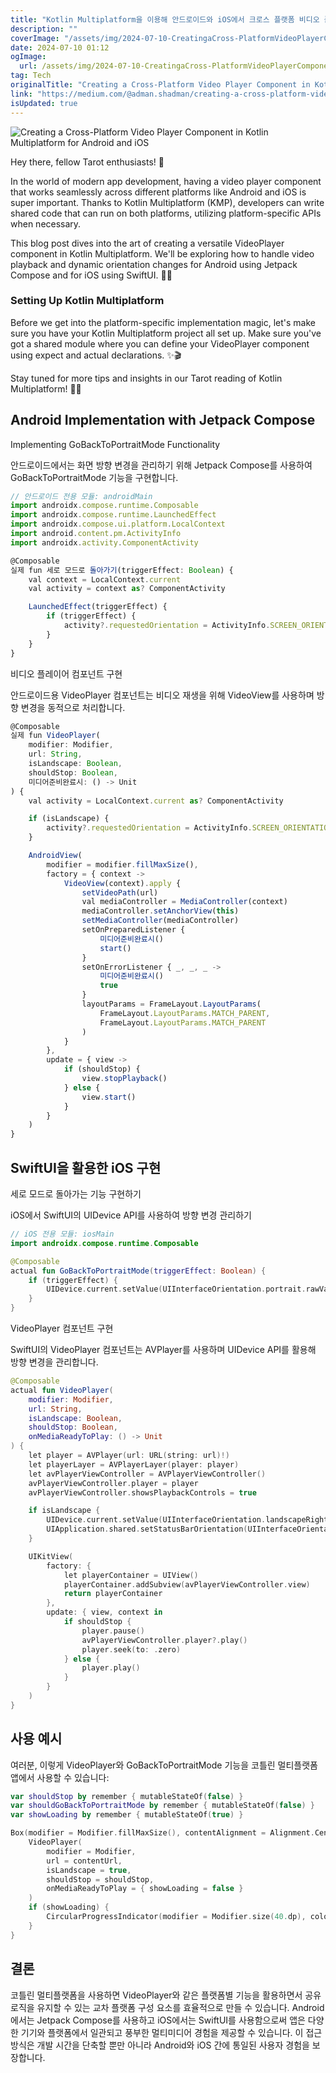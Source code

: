```yaml
---
title: "Kotlin Multiplatform을 이용해 안드로이드와 iOS에서 크로스 플랫폼 비디오 플레이어 컴포넌트 만드는 방법"
description: ""
coverImage: "/assets/img/2024-07-10-CreatingaCross-PlatformVideoPlayerComponentinKotlinMultiplatformAndroidIOS_0.png"
date: 2024-07-10 01:12
ogImage: 
  url: /assets/img/2024-07-10-CreatingaCross-PlatformVideoPlayerComponentinKotlinMultiplatformAndroidIOS_0.png
tag: Tech
originalTitle: "Creating a Cross-Platform Video Player Component in Kotlin Multiplatform Android IOS"
link: "https://medium.com/@adman.shadman/creating-a-cross-platform-video-player-component-in-kotlin-multiplatform-android-ios-9d79174aa2ca"
isUpdated: true
---
```






![Creating a Cross-Platform Video Player Component in Kotlin Multiplatform for Android and iOS](/assets/img/2024-07-10-CreatingaCross-PlatformVideoPlayerComponentinKotlinMultiplatformAndroidIOS_0.png)

Hey there, fellow Tarot enthusiasts! 🌟

In the world of modern app development, having a video player component that works seamlessly across different platforms like Android and iOS is super important. Thanks to Kotlin Multiplatform (KMP), developers can write shared code that can run on both platforms, utilizing platform-specific APIs when necessary. 

This blog post dives into the art of creating a versatile VideoPlayer component in Kotlin Multiplatform. We'll be exploring how to handle video playback and dynamic orientation changes for Android using Jetpack Compose and for iOS using SwiftUI. 📱✨

### Setting Up Kotlin Multiplatform 

Before we get into the platform-specific implementation magic, let's make sure you have your Kotlin Multiplatform project all set up. Make sure you've got a shared module where you can define your VideoPlayer component using expect and actual declarations. ✨🎬

Stay tuned for more tips and insights in our Tarot reading of Kotlin Multiplatform! 🔮✨

<div class="content-ad"></div>


## Android Implementation with Jetpack Compose

Implementing GoBackToPortraitMode Functionality

안드로이드에서는 화면 방향 변경을 관리하기 위해 Jetpack Compose를 사용하여 GoBackToPortraitMode 기능을 구현합니다.


<div class="content-ad"></div>

```js
// 안드로이드 전용 모듈: androidMain
import androidx.compose.runtime.Composable
import androidx.compose.runtime.LaunchedEffect
import androidx.compose.ui.platform.LocalContext
import android.content.pm.ActivityInfo
import androidx.activity.ComponentActivity

@Composable
실제 fun 세로 모드로 돌아가기(triggerEffect: Boolean) {
    val context = LocalContext.current
    val activity = context as? ComponentActivity

    LaunchedEffect(triggerEffect) {
        if (triggerEffect) {
            activity?.requestedOrientation = ActivityInfo.SCREEN_ORIENTATION_PORTRAIT
        }
    }
}
```

비디오 플레이어 컴포넌트 구현

안드로이드용 VideoPlayer 컴포넌트는 비디오 재생을 위해 VideoView를 사용하며 방향 변경을 동적으로 처리합니다.

```js
@Composable
실제 fun VideoPlayer(
    modifier: Modifier,
    url: String,
    isLandscape: Boolean,
    shouldStop: Boolean,
    미디어준비완료시: () -> Unit
) {
    val activity = LocalContext.current as? ComponentActivity

    if (isLandscape) {
        activity?.requestedOrientation = ActivityInfo.SCREEN_ORIENTATION_LANDSCAPE
    }

    AndroidView(
        modifier = modifier.fillMaxSize(),
        factory = { context ->
            VideoView(context).apply {
                setVideoPath(url)
                val mediaController = MediaController(context)
                mediaController.setAnchorView(this)
                setMediaController(mediaController)
                setOnPreparedListener {
                    미디어준비완료시()
                    start()
                }
                setOnErrorListener { _, _, _ ->
                    미디어준비완료시()
                    true
                }
                layoutParams = FrameLayout.LayoutParams(
                    FrameLayout.LayoutParams.MATCH_PARENT,
                    FrameLayout.LayoutParams.MATCH_PARENT
                )
            }
        },
        update = { view ->
            if (shouldStop) {
                view.stopPlayback()
            } else {
                view.start()
            }
        }
    )
}
```

<div class="content-ad"></div>

## SwiftUI을 활용한 iOS 구현

세로 모드로 돌아가는 기능 구현하기 

iOS에서 SwiftUI의 UIDevice API를 사용하여 방향 변경 관리하기 

```kotlin
// iOS 전용 모듈: iosMain
import androidx.compose.runtime.Composable

@Composable
actual fun GoBackToPortraitMode(triggerEffect: Boolean) {
    if (triggerEffect) {
        UIDevice.current.setValue(UIInterfaceOrientation.portrait.rawValue, forKey: "orientation")
    }
}
```

<div class="content-ad"></div>

VideoPlayer 컴포넌트 구현

SwiftUI의 VideoPlayer 컴포넌트는 AVPlayer를 사용하며 UIDevice API를 활용해 방향 변경을 관리합니다.

```kotlin
@Composable
actual fun VideoPlayer(
    modifier: Modifier,
    url: String,
    isLandscape: Boolean,
    shouldStop: Boolean,
    onMediaReadyToPlay: () -> Unit
) {
    let player = AVPlayer(url: URL(string: url)!)
    let playerLayer = AVPlayerLayer(player: player)
    let avPlayerViewController = AVPlayerViewController()
    avPlayerViewController.player = player
    avPlayerViewController.showsPlaybackControls = true

    if isLandscape {
        UIDevice.current.setValue(UIInterfaceOrientation.landscapeRight.rawValue, forKey: "orientation")
        UIApplication.shared.setStatusBarOrientation(UIInterfaceOrientation.unknown, animated: true)
    }

    UIKitView(
        factory: {
            let playerContainer = UIView()
            playerContainer.addSubview(avPlayerViewController.view)
            return playerContainer
        },
        update: { view, context in
            if shouldStop {
                player.pause()
                avPlayerViewController.player?.play()
                player.seek(to: .zero)
            } else {
                player.play()
            }
        }
    )
}
```

## 사용 예시

<div class="content-ad"></div>

여러분, 이렇게 VideoPlayer와 GoBackToPortraitMode 기능을 코틀린 멀티플랫폼 앱에서 사용할 수 있습니다:

```kotlin
var shouldStop by remember { mutableStateOf(false) }
var shouldGoBackToPortraitMode by remember { mutableStateOf(false) }
var showLoading by remember { mutableStateOf(true) }

Box(modifier = Modifier.fillMaxSize(), contentAlignment = Alignment.Center) {
    VideoPlayer(
        modifier = Modifier,
        url = contentUrl,
        isLandscape = true,
        shouldStop = shouldStop,
        onMediaReadyToPlay = { showLoading = false }
    )
    if (showLoading) {
        CircularProgressIndicator(modifier = Modifier.size(40.dp), color = AppInfoManager.getAccentColor())
    }
}
```

## 결론

코틀린 멀티플랫폼을 사용하면 VideoPlayer와 같은 플랫폼별 기능을 활용하면서 공유 로직을 유지할 수 있는 교차 플랫폼 구성 요소를 효율적으로 만들 수 있습니다. Android에서는 Jetpack Compose를 사용하고 iOS에서는 SwiftUI를 사용함으로써 앱은 다양한 기기와 플랫폼에서 일관되고 풍부한 멀티미디어 경험을 제공할 수 있습니다. 이 접근 방식은 개발 시간을 단축할 뿐만 아니라 Android와 iOS 간에 통일된 사용자 경험을 보장합니다.